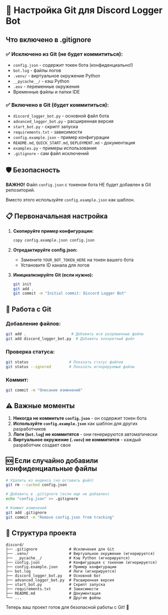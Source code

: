 # 🚀 Настройка Git для Discord Logger Bot

## Что включено в .gitignore

### ✅ Исключено из Git (не будет коммититься):
- `config.json` - содержит токен бота (конфиденциально!)
- `bot.log` - файлы логов
- `.venv/` - виртуальное окружение Python
- `__pycache__/` - кэш Python
- `.env` - переменные окружения
- Временные файлы и папки IDE

### ✅ Включено в Git (будет коммититься):
- `discord_logger_bot.py` - основной файл бота
- `advanced_logger_bot.py` - расширенная версия
- `start_bot.py` - скрипт запуска
- `requirements.txt` - зависимости
- `config.example.json` - пример конфигурации
- `README.md`, `QUICK_START.md`, `DEPLOYMENT.md` - документация
- `examples.py` - примеры использования
- `.gitignore` - сам файл исключений

## 🛡️ Безопасность

**ВАЖНО!** Файл `config.json` с токеном бота НЕ будет добавлен в Git репозиторий.

Вместо этого используйте `config.example.json` как шаблон.

## 📋 Первоначальная настройка

1. **Скопируйте пример конфигурации:**
   ```bash
   copy config.example.json config.json
   ```

2. **Отредактируйте config.json:**
   - Замените `YOUR_BOT_TOKEN_HERE` на токен вашего бота
   - Установите ID канала для логов

3. **Инициализируйте Git (если нужно):**
   ```bash
   git init
   git add .
   git commit -m "Initial commit: Discord Logger Bot"
   ```

## 🔄 Работа с Git

### Добавление файлов:
```bash
git add .                    # Добавить все разрешенные файлы
git add discord_logger_bot.py  # Добавить конкретный файл
```

### Проверка статуса:
```bash
git status                  # Показать статус файлов
git status --ignored        # Показать игнорируемые файлы
```

### Коммит:
```bash
git commit -m "Описание изменений"
```

## ⚠️ Важные моменты

1. **Никогда не коммитьте `config.json`** - он содержит токен бота
2. **Используйте `config.example.json`** как шаблон для других разработчиков
3. **Логи (`bot.log`) не коммитятся** - они генерируются автоматически
4. **Виртуальное окружение (`.venv`) не коммитится** - каждый разработчик создает свое

## 🆘 Если случайно добавили конфиденциальные файлы

```bash
# Удалить из индекса (но оставить файл)
git rm --cached config.json

# Добавить в .gitignore (если еще не добавлен)
echo "config.json" >> .gitignore

# Коммит изменений
git add .gitignore
git commit -m "Remove config.json from tracking"
```

## 📁 Структура проекта

```
discord/
├── .gitignore              # Исключения для Git
├── .venv/                  # Виртуальное окружение (игнорируется)
├── __pycache__/            # Кэш Python (игнорируется)
├── config.json             # Конфигурация с токеном (игнорируется)
├── config.example.json     # Пример конфигурации
├── bot.log                 # Логи (игнорируется)
├── discord_logger_bot.py   # Основной бот
├── advanced_logger_bot.py  # Расширенная версия
├── start_bot.py            # Скрипт запуска
├── requirements.txt        # Зависимости
├── README.md               # Документация
└── ...                     # Другие файлы
```

Теперь ваш проект готов для безопасной работы с Git! 🎉

